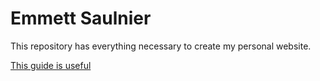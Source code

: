 # Emmett Saulnier  
This repository has everything necessary to create my personal website. 

[This guide is useful](https://rstudio4edu.github.io/rstudio4edu-book/intro-rmd.html)
